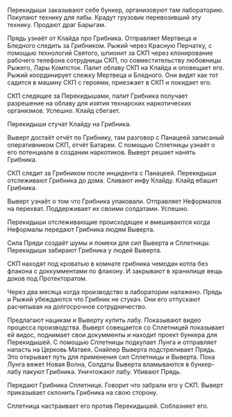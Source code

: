 
Перекидыши заказывают себе бункер, организовуют там лабораторию.
Покупают технику для лабы. Крадут грузовик перевозивший эту технику.
Продают драг Барыгам.

Прядь узнаёт от Клайда про Грибника. 
Отправляет Мертвеца и Бледного следить за Грибником.
Рыжий через Красную Перчатку, с помощью технологий Святого, шпионит за СКП через клонирование рабочего телефона сотрудницы СКП, по совместительству любовницы Рыжего, Лары Компсток. Палит облаву СКП на Клайда и оповещает его. 
Рыжий координирует слежку Мертвеца и Бледного. Они видят как тот садится в машину СКП с героями, приезжает в СКП и покидает его.

СКП следящее за Перекидышами, палит Грибника получает разрешение на облаву для изятия технарских наркотических организмов. Успешно. Клайд сбегает.

Перекидыши стучат Клайду на Грибника.

Выверт достаёт отчёт по Грибнику, там разговор с Панацеей записаный оперативником СКП, отчёт Батареи.
С помощью Сплетницы узнаёт о его потенциале в создании наркотиков.
Выверт решает нанять Грибника.

СКП следит за Грибником после инцидента с Панацеей.
Перекидыши отслеживают Грибника до дома. Сливают инфу Клайду.
Клайд ебашит Грибника.

Выверт узнаёт о том что Грибника упаковали. Отправляет Неформалов на перехват. Поддерживает их своими солдатами. Успешно.

Перекидыши отслеживающие происходящее и вмешиваются когда Неформалы передают Грибника людям Выверта. 

Сила Пряди создаёт шумы и помехи для сил Выверта и Сплетницы. Перекидыши забирают Грибника у людей Выверта.

СКП находят под кроватью в комнате грибника чемодан котла без флакона с доккумментами по флакону. И закрывают в хранилище вещь доков под Протекторатом.

Через два месяца когда производство в лаборатории налажено. Прядь и Рыжий убеждаются что Грибник не стукач. Они его отпускают расчитывая на долгосрочное сотрудничество.

Предлагают нацикам и Выверту купить лабу. Показывают видео процесса производства. Выверт совещается со Сплетницей показывает ей видос, поднимает свои докумменты и находит проект бункера для Перекидышей.
С помощью Сплетницы подкупает Лунга и отправляет напасть на Церковь Матвея.
Снайпер Выверта подстреливает Прядь. Это открывает путь для применения сил Сплетницы и Выверта. Пока Лунга вяжет Новая Волна, Солдаты Выверта вламываются в бункер-лабу пакуют Грибника. Уничтожают лабу. Убивают Прядь.

Передают Грибника Сплетнице. Говорит что забрали его у СКП. Выверт приказывает склонить Грибника на свою сторону.

Сплетница настраивает его против Перекидышей. Соблазняет его.